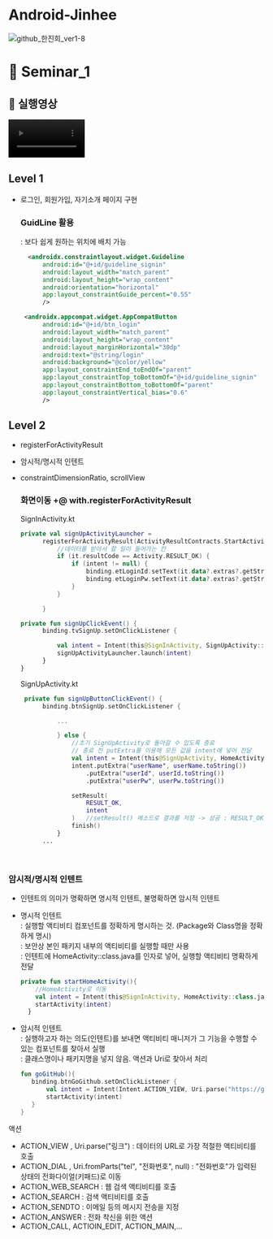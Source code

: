 # Android-Jinhee
![github_한진희_ver1-8](https://user-images.githubusercontent.com/70698151/135753732-745e05f0-2fcc-45cd-a9ed-9cbafce344f5.png)


# 📍 Seminar_1 

## 🎥 실행영상

<video width="150" src="https://user-images.githubusercontent.com/53166299/136665436-02a3b0a1-8909-4c23-b65a-2caa2cccd5a7.mp4"></video>

## Level 1

- 로그인, 회원가입, 자기소개 페이지 구현

  ### GuidLine 활용
  : 보다 쉽게 원하는 위치에 배치 가능
  ``` xml
    <androidx.constraintlayout.widget.Guideline
        android:id="@+id/guideline_signin"
        android:layout_width="match_parent"
        android:layout_height="wrap_content"
        android:orientation="horizontal"
        app:layout_constraintGuide_percent="0.55"
        />

   <androidx.appcompat.widget.AppCompatButton
        android:id="@+id/btn_login"
        android:layout_width="match_parent"
        android:layout_height="wrap_content"
        android:layout_marginHorizontal="30dp"
        android:text="@string/login"
        android:background="@color/yellow"
        app:layout_constraintEnd_toEndOf="parent"
        app:layout_constraintTop_toBottomOf="@+id/guideline_signin"
        app:layout_constraintBottom_toBottomOf="parent"
        app:layout_constraintVertical_bias="0.6"
        />
  ```

## Level 2 

- registerForActivityResult
- 암시적/명시적 인텐트
- constraintDimensionRatio, scrollView

  ### 화면이동 +@ with.registerForActivityResult

  SignInActivity.kt
  ``` kotlin
  private val signUpActivityLauncher =
        registerForActivityResult(ActivityResultContracts.StartActivityForResult()) {
            //데이터를 받아서 할 일이 들어가는 칸
            if (it.resultCode == Activity.RESULT_OK) {
                if (intent != null) {
                    binding.etLoginId.setText(it.data?.extras?.getString("userId"))
                    binding.etLoginPw.setText(it.data?.extras?.getString("userPw"))
                }
            }

        }
   ```
  ``` kotlin
  private fun signUpClickEvent() {
        binding.tvSignUp.setOnClickListener {

            val intent = Intent(this@SignInActivity, SignUpActivity::class.java)
            signUpActivityLauncher.launch(intent)
        }
  }

  ```

 
  SignUpActivity.kt
  ``` kotlin
   private fun signUpButtonClickEvent() {
        binding.btnSignUp.setOnClickListener {

            ...

            } else {
                //초기 SignUpActivity로 돌아갈 수 있도록 종료
                // 종료 전 putExtra를 이용해 모든 값을 intent에 넣어 전달
                val intent = Intent(this@SignUpActivity, HomeActivity::class.java)
                intent.putExtra("userName", userName.toString())
                    .putExtra("userId", userId.toString())
                    .putExtra("userPw", userPw.toString())

                setResult(
                    RESULT_OK,
                    intent
                )   //setResult() 메소드로 결과를 저장 -> 성공 : RESULT_OK, 실패 : RESULT_CANCEL
                finish()
            }
        ...
     ```
<br/>


   ### 암시적/명시적 인텐트
  - 인텐트의 의미가 명확하면 명시적 인텐트, 불명확하면 암시적 인텐트
  - 명시적 인텐트 <br>
    : 실행할 액티비티 컴포넌트를 정확하게 명시하는 것. (Package와 Class명을 정확하게 명시) <br>
    : 보안상 본인 패키지 내부의 액티비티를 실행할 때만 사용 <br>
    : 인텐트에 HomeActivity::class.java를 인자로 넣어, 실행할 액티비티 명확하게 전달 <br>
    ``` kotlin
    private fun startHomeActivity(){
        //HomeActivity로 이동
        val intent = Intent(this@SignInActivity, HomeActivity::class.java)
        startActivity(intent)
      }
     ```
   
   - 암시적 인텐트 <br>
     : 실행하고자 하는 의도(인텐트)를 보내면 액티비티 매니저가 그 기능을 수행할 수 있는 컴포넌트를 찾아서 실행 <br>
     : 클래스명이나 패키지명을 넣지 않음. 액션과 Uri로 찾아서 처리  <br>
     ``` kotlin
     fun goGitHub(){
        binding.btnGoGithub.setOnClickListener {
            val intent = Intent(Intent.ACTION_VIEW, Uri.parse("https://github.com/HJinhee"))
            startActivity(intent)
        }
     }
     ```
   액션
   - ACTION_VIEW , Uri.parse("링크") : 데이터의 URL로 가장 적절한 액티비티를 호출
   - ACTION_DIAL , Uri.fromParts("tel", "전화번호", null) : "전화번호"가 입력된 상태의 전화다이얼(키패드)로 이동
   - ACTION_WEB_SEARCH : 웹 검색 액티비티를 호출
   - ACTION_SEARCH : 검색 액티비티를 호출
   - ACTION_SENDTO : 이메일 등의 메시지 전송을 지정
   - ACTION_ANSWER : 전화 착신을 위한 액션
   - ACTION_CALL, ACTIOIN_EDIT, ACTION_MAIN,...

